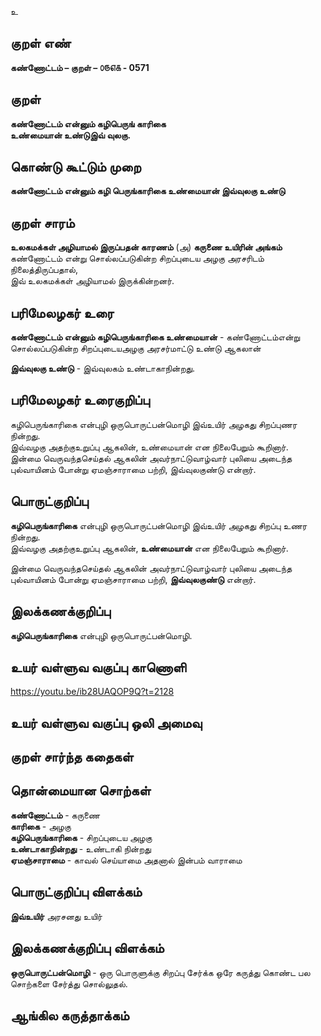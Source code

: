 உ

## குறள் எண் 

**கண்ணோட்டம் – குறள் – ௦௫௭௧ - 0571**  

## குறள் 

**கண்ணோட்டம் என்னும் கழிபெருங் காரிகை  
உண்மையான் உண்டுஇவ் வுலகு.**  

## கொண்டு கூட்டும் முறை

**கண்ணோட்டம் என்னும் கழி பெருங்காரிகை உண்மையான் இவ்வுலகு உண்டு**

## குறள் சாரம் 

**உலகமக்கள் அழியாமல் இருப்பதன் காரணம்** (அ) **கருணை உயிரின் அங்கம்**  
கண்ணோட்டம் என்று சொல்லப்படுகின்ற சிறப்புடைய அழகு அரசரிடம் நிலைத்திருப்பதால்,  
இவ் உலகமக்கள் அழியாமல் இருக்கின்றனர்.  

## பரிமேலழகர் உரை

**கண்ணோட்டம் என்னும் கழிபெருங்காரிகை உண்மையான்** - கண்ணோட்டம்என்று சொல்லப்படுகின்ற சிறப்புடையஅழகு அரசர்மாட்டு உண்டு ஆகலான்   

**இவ்வுலகு உண்டு** - இவ்வுலகம் உண்டாகாநின்றது. 

## பரிமேலழகர் உரைகுறிப்பு   

கழிபெருங்காரிகை என்புழி ஒருபொருட்பன்மொழி இவ்உயிர் அழகது சிறப்புணர நின்றது.  
இவ்வழகு அதற்குஉறுப்பு ஆகலின், உண்மையான் என நிலைபேறும் கூறினார்.  
இன்மை வெருவந்தசெய்தல் ஆகலின் அவர்நாட்டுவாழ்வார் புலியை அடைந்த புல்வாயினம் போன்று ஏமஞ்சாராமை பற்றி, இவ்வுலகுண்டு என்றார்.    

## பொருட்குறிப்பு 

**கழிபெருங்காரிகை** என்புழி ஒருபொருட்பன்மொழி இவ்உயிர் அழகது சிறப்பு உணர நின்றது.  
இவ்வழகு அதற்குஉறுப்பு ஆகலின், **உண்மையான்** என நிலைபேறும் கூறினார்.  

இன்மை வெருவந்தசெய்தல் ஆகலின் அவர்நாட்டுவாழ்வார் புலியை அடைந்த புல்வாயினம் போன்று ஏமஞ்சாராமை பற்றி, **இவ்வுலகுண்டு** என்றார்.    

## இலக்கணக்குறிப்பு  

**கழிபெருங்காரிகை** என்புழி ஒருபொருட்பன்மொழி.  

## உயர் வள்ளுவ வகுப்பு காணொளி

https://youtu.be/ib28UAQOP9Q?t=2128 

## உயர் வள்ளுவ வகுப்பு ஒலி அமைவு 

 
## குறள் சார்ந்த கதைகள் 


## தொன்மையான சொற்கள்

**கண்ணோட்டம்** - கருணை  
**காரிகை** - அழகு   
**கழிபெருங்காரிகை** - சிறப்புடைய அழகு   
**உண்டாகாநின்றது** - உண்டாகி நின்றது     
**ஏமஞ்சாராமை** - காவல் செய்யாமை அதனால் இன்பம் வாராமை 

## பொருட்குறிப்பு விளக்கம்  

**இவ்உயிர்** அரசனது உயிர் 

## இலக்கணக்குறிப்பு விளக்கம்

**ஒருபொருட்பன்மொழி** - ஒரு பொருளுக்கு சிறப்பு சேர்க்க ஒரே கருத்து கொண்ட பல சொற்களை சேர்த்து சொல்லுதல்.  

## ஆங்கில கருத்தாக்கம் 


